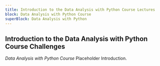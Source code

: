 ```yaml
---
title: Introduction to the Data Analysis with Python Course Lectures
block: Data Analysis with Python Course
superBlock: Data Analysis with Python
---
```

## Introduction to the Data Analysis with Python Course Challenges

<dfn>Data Analysis with Python Course</dfn> Placeholder Introduction.
